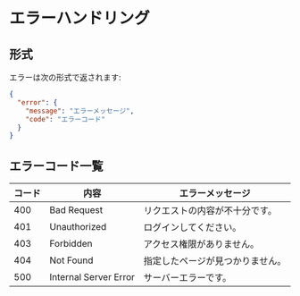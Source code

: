 # エラーハンドリング

## 形式

エラーは次の形式で返されます:

```json
{
  "error": {
    "message": "エラーメッセージ",
    "code": "エラーコード"
  }
}
```

## エラーコード一覧

| コード | 内容                  | エラーメッセージ                 |
| ------ | --------------------- | -------------------------------- |
| 400    | Bad Request           | リクエストの内容が不十分です。   |
| 401    | Unauthorized          | ログインしてください。           |
| 403    | Forbidden             | アクセス権限がありません。       |
| 404    | Not Found             | 指定したページが見つかりません。 |
| 500    | Internal Server Error | サーバーエラーです。             |
